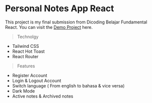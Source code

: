 # Personal Notes App React

This project is my final submission from Dicoding Belajar Fundamental React. You can visit the [Demo Project](https://refiandi-notes-v2.netlify.app/) here.

> Technolgy

- Tailwind CSS
- React Hot Toast
- React Router

> Features

- Register Account
- Login & Logout Account
- Switch language ( From english to bahasa & vice versa)
- Dark Mode
- Active notes & Archived notes
